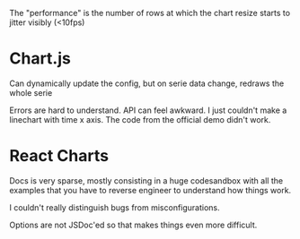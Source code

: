 The "performance" is the number of rows at which the chart resize starts to jitter visibly (<10fps)

# Chart.js

Can dynamically update the config, but on serie data change, redraws the whole serie

Errors are hard to understand. API can feel awkward. I just couldn't make a linechart with time x axis. The code from the official demo didn't work.

# React Charts

Docs is very sparse, mostly consisting in a huge codesandbox with all the examples that you have to reverse engineer to understand how things work.

I couldn't really distinguish bugs from misconfigurations.

Options are not JSDoc'ed so that makes things even more difficult.
